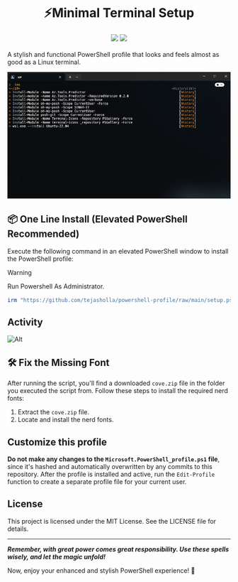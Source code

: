 <h1 align="center">
⚡️Minimal Terminal Setup
</h1>

<h4 align="center">
<img src="https://img.shields.io/badge/Powershell-v7.4.3-blue?style=for-the-badge&logo=powershell&color=8bd5ca&logoColor=D9E0EE&labelColor=302D41" />
<img src="https://img.shields.io/badge/windows_terminal-v1.20.11381.0-blue?style=for-the-badge&logo=powershell&color=DDB6F2&logoColor=D9E0EE&labelColor=302D41" />
</h4>

A stylish and functional PowerShell profile that looks and feels almost as good as a Linux terminal.

![Terminal](./Images/terminal1.png)

## 📦 One Line Install (Elevated PowerShell Recommended)

Execute the following command in an elevated PowerShell window to install the PowerShell profile:

> [!WARNING]  
> Run Powershell As Administrator.

```powershell
irm "https://github.com/tejasholla/powershell-profile/raw/main/setup.ps1" | iex
```

## Activity

![Alt](https://repobeats.axiom.co/api/embed/268176ea5b031198c7e53903c1460f6dea7ac050.svg "Repobeats analytics image")

## 🛠️ Fix the Missing Font

After running the script, you'll find a downloaded `cove.zip` file in the folder you executed the script from. Follow these steps to install the required nerd fonts:

1. Extract the `cove.zip` file.
2. Locate and install the nerd fonts.

## Customize this profile

**Do not make any changes to the `Microsoft.PowerShell_profile.ps1` file**, since it's hashed and automatically overwritten by any commits to this repository.
After the profile is installed and active, run the `Edit-Profile` function to create a separate profile file for your current user.

## License

This project is licensed under the MIT License. See the LICENSE file for details.

---

**_Remember, with great power comes great responsibility. Use these spells wisely, and let the magic unfold!_**

Now, enjoy your enhanced and stylish PowerShell experience! 🚀
